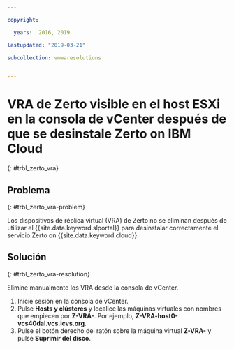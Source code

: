 ```yaml
---

copyright:

  years:  2016, 2019

lastupdated: "2019-03-21"

subcollection: vmwaresolutions


---
```


# VRA de Zerto visible en el host ESXi en la consola de vCenter después de que se desinstale Zerto on IBM Cloud
{: #trbl_zerto_vra}

## Problema
{: #trbl_zerto_vra-problem}

Los dispositivos de réplica virtual (VRA) de Zerto no se eliminan después de utilizar el
{{site.data.keyword.slportal}} para desinstalar correctamente el servicio Zerto on {{site.data.keyword.cloud}}.

## Solución
{: #trbl_zerto_vra-resolution}

Elimine manualmente los VRA desde la consola de vCenter.

1. Inicie sesión en la consola de vCenter.
2. Pulse **Hosts y clústeres** y localice las máquinas virtuales con nombres que empiecen por
**Z-VRA-**. Por ejemplo, **Z-VRA-host0-vcs40dal.vcs.icvs.org**.
3. Pulse el botón derecho del ratón sobre la máquina virtual **Z-VRA-** y pulse
**Suprimir del disco**.
